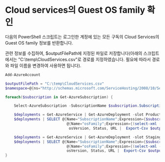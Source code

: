 # Cloud services의 Guest OS family 확인

다음의 PowerShell 스크립트는 로그인한 계정에 있는 모든 구독의 Cloud Services의 Guest OS family 정보를 반환합니다.

관련 정보를 수집하여, $outputFilePath에 지정된 파일로 저장합니다(아래의 스크립트에서는 "C:\temp\CloudServices.csv"로 경로를 지정하였습니다. 필요에 따라서 경로와 파일 이름을 변경하여 사용하면 됩니다).

```PowerShell
Add-AzureAccount

$outputFilePath = "C:\temp\CloudServices.csv" 
$namespace=@{ns="http://schemas.microsoft.com/ServiceHosting/2008/10/ServiceConfiguration"} 

foreach($subscription in Get-AzureSubscription) { 

    Select-AzureSubscription -SubscriptionName $subscription.SubscriptionName 

    $deployments = Get-AzureService | Get-AzureDeployment -slot Production -ErrorAction Ignore 
    $deployments | SELECT @{Name="SubscriptionName";Expression={$subscription.SubscriptionName}},ServiceName, SdkVersion, Slot, 
                            @{Name="osFamily";Expression={(select-xml -content $_.configuration -xpath "/ns:ServiceConfiguration/@osFamily" -namespace $namespace).node.value }},
                             osVersion, Status, URL |  Export-Csv $outputFilePath -NoTypeInformation -Append

    $deployments = Get-AzureService | Get-AzureDeployment -slot Staging -ErrorAction Ignore 
    $deployments | SELECT @{Name="SubscriptionName";Expression={$subscription.SubscriptionName}}, ServiceName, SdkVersion, Slot,  
                            @{Name="osFamily";Expression={(select-xml -content $_.configuration -xpath "/ns:ServiceConfiguration/@osFamily" -namespace $namespace).node.value }}, 
                            osVersion, Status, URL |  Export-Csv $outputFilePath -NoTypeInformation -Append
}
```